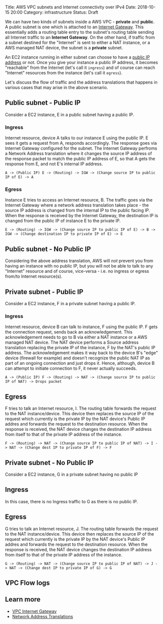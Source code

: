 Title: AWS VPC subnets and Internet connectivity over IPv4
Date: 2018-10-15 20:00
Category: infrastructure
Status: Draft

We can have two kinds of subnets inside a AWS VPC - __private__ and __public__. A public subnet is one which is 
attached to an [Internet Gateway](https://docs.aws.amazon.com/vpc/latest/userguide/VPC_Internet_Gateway.html). This essentially adds a routing table entry to the subnet's routing table sending all Internet traffic to an **Internet Gateway**. On the other hand, 
if traffic from a subnet destined for the "Internet" is sent to either a NAT instance, or a AWS managed NAT device, the subnet 
is a __private__ subnet. 

An EC2 instance running in either subnet can choose to have a [public IP address](https://docs.aws.amazon.com/AWSEC2/latest/UserGuide/using-instance-addressing.html#concepts-public-addresses)
or not. Once you give your instance a public IP address, it becomes "reachable" from the Internet (let's call it `ingress`) 
and of course can reach "Internet" resources from the instance (let's call it `egress`).

Let's discuss the flow of traffic and the address translations that happens in various cases that may arise 
in the above scenario.

## Public subnet - Public IP

Consider a EC2 instance, E in a public subnet having a public IP.

### Ingress

Internet resource, device A talks to our instance E using the public IP. E sees it gets a request from A,
responds accordingly. The response goes via Internet Gateway configured for the subnet. The Internet Gateway
perfroms a Network Address translation where it changes the source IP address of the response packet
to match the public IP address of E, so that A gets the response from E, and not E's internal IP address.

```
A -> (Public IP) E -> (Routing) -> IGW -> (Change source IP to public IP of E) -> A
```

### Egress

Instance E tries to access an Internet resource, B. The traffic goes via the Internet Gateway where a network 
address translation takes place - the source IP address is changed from the internal IP to the public facing
IP. When the response is received by the Internet Gateway, the destination IP is changed from the public IP of instance 
E to the private IP.

```
E -> (Routing) -> IGW -> (Change source IP to public IP of E) -> B -> IGW -> (Change destination IP to private IP of E) -> E
```



## Public subnet - No Public IP

Considering the above address translation, AWS will *not* prevent you from having an instance with no public IP,
but you will not be able to talk to any "Internet" resource and of course, vice-versa - i.e. no ingress or egress
from/to Internet resource(s).



## Private subnet - Public IP

Consider a EC2 instance, F in a private subnet having a public IP.

### Ingress

Internet resource, device B can talk to instance, F using the public IP. F gets the connection request, sends
back an acknowledgement. This acknowledgement needs to go to B via either a NAT instance or a AWS managed NAT device.
The NAT device performs a Source address translation replacing the private IP of the instance, F by the NAT's public
IP address. The acknowledgement makes it way back to the device B's "edge" device (firewall for example) and doesn't recognize
the public NAT IP as part of an ongoing connection and just drops it. Hence, although, device B can attempt to
initiate connection to F, it never actually succeeds.

```
A -> (Public IP) F -> (Routing) -> NAT -> (Change source IP to public IP of NAT) -> Drops packet
```

## Egress

F tries to talk an Internet resource, I. The routing table forwards the request to the NAT instance/device. This device
then replaces the source IP of the request which currently is the private IP by the NAT device's Public IP addres and
forwards the request to the destination resource. When the response is received, the NAT device changes the destination
IP address from itself to that of the private IP address of the instance.

```
F -> (Routing) -> NAT -> (Change source IP to public IP of NAT) -> I -> NAT -> (Change dest IP to private IP of F) -> F
```

## Private subnet - No Public IP

Consider a EC2 instance, G in a private subnet having no public IP

## Ingress

In this case, there is no Ingress traffic to G as there is no public IP.

## Egress

G tries to talk an Internet resource, J. The routing table forwards the request to the NAT instance/device. This device
then replaces the source IP of the request which currently is the private IP by the NAT device's Public IP addres and
forwards the request to the destination resource. When the response is received, the NAT device changes the destination
IP address from itself to that of the private IP address of the instance.

```
G -> (Routing) -> NAT -> (Change source IP to public IP of NAT) -> J -> NAT -> (Change dest IP to private IP of G) -> G
```


## VPC Flow logs

## Learn more

- [VPC Internet Gateway](https://docs.aws.amazon.com/vpc/latest/userguide/VPC_Internet_Gateway.html)
- [Network Address Translations](https://www.paloaltonetworks.com/documentation/71/pan-os/pan-os/networking/source-nat-and-destination-nat)

